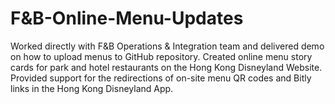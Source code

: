 # F&B-Online-Menu-Updates

Worked directly with F&B Operations & Integration team and delivered demo on how to upload menus to GitHub repository. Created online menu story cards for park and hotel restaurants on the Hong Kong Disneyland Website. Provided support for the redirections of on-site menu QR codes and Bitly links in the Hong Kong Disneyland App. 

